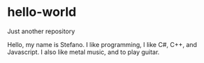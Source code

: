 # hello-world
Just another repository

Hello, my name is Stefano. I like programming, I like C#, C++, and Javascript.
I also like metal music, and to play guitar.
